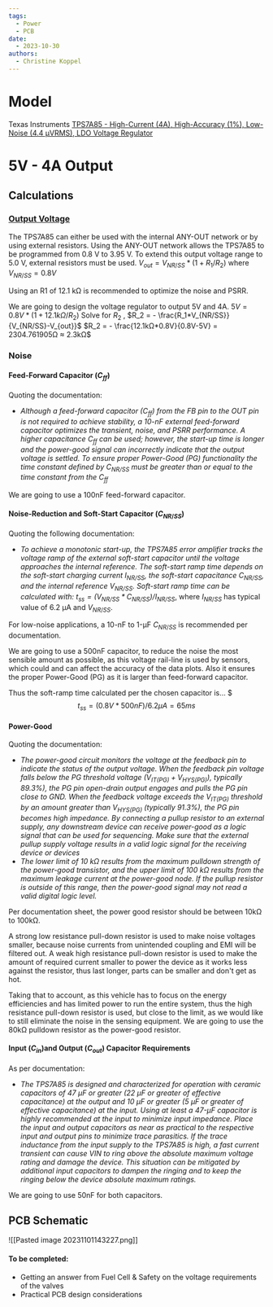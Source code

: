 ```yaml
---
tags:
  - Power
  - PCB
date:
  - 2023-10-30
authors: 
  - Christine Koppel
---
```


# Model
Texas Instruments
[TPS7A85 - High-Current (4A), High-Accuracy (1%), Low-Noise (4.4 μVRMS), LDO Voltage Regulator](https://www.ti.com/lit/ds/symlink/tps7a85.pdf?ts=1698150512304&ref_url=https%253A%252F%252Fwww.ti.com%252Fproduct%252FTPS7A85)

# 5V - 4A Output
## Calculations
### [Output Voltage](https://www.ti.com/lit/ds/symlink/tps7a85.pdf?ts=1698150512304&ref_url=https%253A%252F%252Fwww.ti.com%252Fproduct%252FTPS7A85#%5B%7B%22num%22%3A155%2C%22gen%22%3A0%7D%2C%7B%22name%22%3A%22XYZ%22%7D%2C0%2C469.3%2C0%5D)
The TPS7A85 can either be used with the internal ANY-OUT network or by using external resistors. Using the ANY-OUT network allows the TPS7A85 to be programmed from 0.8 V to 3.95 V. To extend this output voltage range to 5.0 V, external resistors must be used. 
$V_{out} = V_{NR/SS}*(1+R_1/R_2)$ where $V_{NR/SS} = 0.8V$

Using an R1 of 12.1 kΩ is recommended to optimize the noise and PSRR.

We are going to design the voltage regulator to output 5V and 4A.
$5V = 0.8V * (1 + 12.1kΩ/R_2)$
Solve for $R_2$ , $R_2 = - \frac{R_1*V_{NR/SS}}{V_{NR/SS}-V_{out}}$
$R_2 = - \frac{12.1kΩ*0.8V}{0.8V-5V} = 2304.761905Ω ≈ 2.3kΩ$ 

### Noise
#### Feed-Forward Capacitor ($C_{ff}$)
Quoting the documentation:
- *Although a feed-forward capacitor ($C_{ff}$) from the FB pin to the OUT pin is not required to achieve stability, a 10-nF external feed-forward capacitor optimizes the transient, noise, and PSRR performance. A higher capacitance $C_{ff}$ can be used; however, the start-up time is longer and the power-good signal can incorrectly indicate that the output voltage is settled. To ensure proper Power-Good (PG) functionality the time constant defined by $C_{NR/SS}$  must be greater than or equal to the time constant from the $C_{ff}$*

We are going to use a 100nF feed-forward capacitor. 


#### Noise-Reduction and Soft-Start Capacitor ($C_{NR/SS}$)
Quoting the following documentation:
- *To achieve a monotonic start-up, the TPS7A85 error amplifier tracks the voltage ramp of the external soft-start capacitor until the voltage approaches the internal reference. The soft-start ramp time depends on the soft-start charging current $I_{NR/SS}$, the soft-start capacitance $C_{NR/SS}$, and the internal reference $V_{NR/SS}$. Soft-start ramp time can be calculated with: $t_{ss} = (V_{NR/SS}*C_{NR/SS})/I_{NR/SS}$*, where $I_{NR/SS}$ has typical value of 6.2 µA and $V_{NR/SS}$.

For low-noise applications, a 10-nF to 1-µF $C_{NR/SS}$ is recommended per documentation.

We are going to use a 500nF capacitor, to reduce the noise the most sensible amount as possible, as this voltage rail-line is used by sensors, which could and can affect the accuracy of the data plots. Also it ensures the proper Power-Good (PG) as it is larger than feed-forward capacitor. 

Thus the soft-ramp time calculated per the chosen capacitor is...
$$$t_{ss} = (0.8V*500nF)/6.2 µA = 65ms$$
#### Power-Good 
Quoting the documentation:
- *The power-good circuit monitors the voltage at the feedback pin to indicate the status of the output voltage. When the feedback pin voltage falls below the PG threshold voltage $(V_{IT(PG)} + V_{HYS(PG)})$, typically 89.3%), the PG pin open-drain output engages and pulls the PG pin close to GND. When the feedback voltage exceeds the $V_{IT(PG)}$ threshold by an amount greater than $V_{HYS(PG)}$ (typically 91.3%), the PG pin becomes high impedance. By connecting a pullup resistor to an external supply, any downstream device can receive power-good as a logic signal that can be used for sequencing. Make sure that the external pullup supply voltage results in a valid logic signal for the receiving device or devices*
- *The lower limit of 10 kΩ results from the maximum pulldown strength of the power-good transistor, and the upper limit of 100 kΩ results from the maximum leakage current at the power-good node. If the pullup resistor is outside of this range, then the power-good signal may not read a valid digital logic level.*

Per documentation sheet, the power good resistor should be between 10kΩ to 100kΩ.

A strong low resistance pull-down resistor is used to make noise voltages smaller, because noise currents from unintended coupling and EMI will be filtered out.
A weak high resistance pull-down resistor is used to make the amount of required current smaller to power the device as it works less against the resistor, thus last longer, parts can be smaller and don't get as hot.

Taking that to account, as this vehicle has to focus on the energy efficiencies and has limited power to run the entire system, thus the high resistance pull-down resistor is used, but close to the limit, as we would like to still eliminate the noise in the sensing equipment. We are going to use the 80kΩ pulldown resistor as the power-good resistor.

#### Input ($C_{in}$)and Output ($C_{out}$) Capacitor Requirements 

As per documentation:
 - *The TPS7A85 is designed and characterized for operation with ceramic capacitors of 47 µF or greater (22 μF or greater of effective capacitance) at the output and 10 µF or greater (5 μF or greater of effective capacitance) at the input. Using at least a 47-µF capacitor is highly recommended at the input to minimize input impedance. Place the input and output capacitors as near as practical to the respective input and output pins to minimize trace parasitics. If the trace inductance from the input supply to the TPS7A85 is high, a fast current transient can cause VIN to ring above the absolute maximum voltage rating and damage the device. This situation can be mitigated by additional input capacitors to dampen the ringing and to keep the ringing below the device absolute maximum ratings.*

We are going to use 50nF for both capacitors.

## PCB Schematic
![[Pasted image 20231101143227.png]]
#### To be completed:
- Getting an answer from Fuel Cell & Safety on the voltage requirements of the valves
- Practical PCB design considerations
